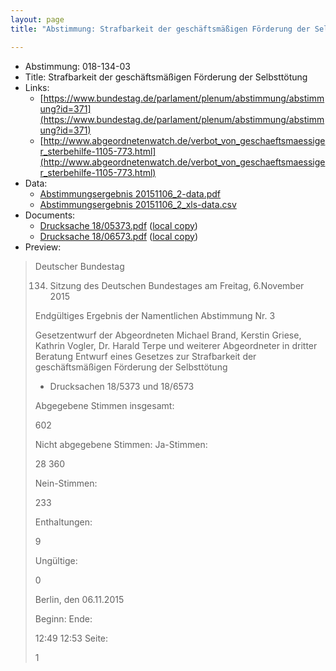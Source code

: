 ```yaml
---
layout: page
title: "Abstimmung: Strafbarkeit der geschäftsmäßigen Förderung der Selbsttötung"

---
```


* Abstimmung: 018-134-03
* Title: Strafbarkeit der geschäftsmäßigen Förderung der Selbsttötung
* Links: 
    * [https://www.bundestag.de/parlament/plenum/abstimmung/abstimmung?id=371](https://www.bundestag.de/parlament/plenum/abstimmung/abstimmung?id=371)
    * [http://www.abgeordnetenwatch.de/verbot_von_geschaeftsmaessiger_sterbehilfe-1105-773.html](http://www.abgeordnetenwatch.de/verbot_von_geschaeftsmaessiger_sterbehilfe-1105-773.html)
* Data: 
    * [Abstimmungsergebnis 20151106_2-data.pdf](/res/abstimmungsliste/20151106_2-data.pdf)
    * [Abstimmungsergebnis 20151106_2_xls-data.csv](/res/abstimmungsliste/analyses/20151106_2_xls-data.csv)
* Documents: 
    * [Drucksache 18/05373.pdf](http://dip21.bundestag.de/dip21/btd/18/053/1805373.pdf) ([local copy](/res/abstimmungsdaten/018-134-03/1805373.pdf))
    * [Drucksache 18/06573.pdf](http://dip21.bundestag.de/dip21/btd/18/065/1806573.pdf) ([local copy](/res/abstimmungsdaten/018-134-03/1806573.pdf))
* Preview: 
> Deutscher Bundestag
> 
> 134. Sitzung des Deutschen Bundestages
> am Freitag, 6.November 2015
> 
> Endgültiges Ergebnis der Namentlichen Abstimmung Nr. 3
> 
> Gesetzentwurf der Abgeordneten Michael Brand, Kerstin Griese, Kathrin Vogler, Dr. Harald
> Terpe und weiterer Abgeordneter in dritter Beratung
> Entwurf eines Gesetzes zur Strafbarkeit der geschäftsmäßigen Förderung der Selbsttötung
> - Drucksachen 18/5373 und 18/6573
> 
> Abgegebene Stimmen insgesamt:
> 
> 602
> 
> Nicht abgegebene Stimmen:
> Ja-Stimmen:
> 
> 28
> 360
> 
> Nein-Stimmen:
> 
> 233
> 
> Enthaltungen:
> 
> 9
> 
> Ungültige:
> 
> 0
> 
> Berlin, den 06.11.2015
> 
> Beginn:
> Ende:
> 
> 12:49
> 12:53
> Seite:
> 
> 1
> 
> 
